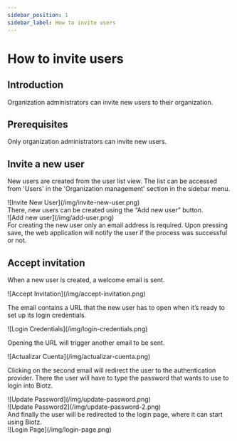 ```yaml
---
sidebar_position: 1
sidebar_label: How to invite users
---
```


# How to invite users
## Introduction

Organization administrators can invite new users to their organization. 

## Prerequisites

Only organization administrators can invite new users.

## Invite a new user

New users are created from the user list view. The list can be accessed from 'Users' in the 'Organization management' section in the sidebar menu.
<div class="tutorial-image-container">
![Invite New User](/img/invite-new-user.png)
</div>
There, new users can be created using the “Add new user” button. 

<div class="tutorial-image-container">
![Add new user](/img/add-user.png)
</div>
For creating the new user only an email address is required. Upon pressing save, the web application will notify the user if the process was successful or not.

## Accept invitation

When a new user is created, a welcome email is sent.

<div class="tutorial-image-container">
![Accept Invitation](/img/accept-invitation.png)
</div>

The email contains a URL that the new user has to open when it’s ready to set up its login credentials.

<div class="tutorial-image-container">
![Login Credentials](/img/login-credentials.png)
</div>

Opening the URL will trigger another email to be sent.

<div class="tutorial-image-container">
![Actualizar Cuenta](/img/actualizar-cuenta.png)
</div>

Clicking on the second email will redirect the user to the authentication provider. There the user will have to type the password that wants to use to login into Biotz.

<div class="tutorial-image-container">
![Update Password](/img/update-password.png)
</div>

<div class="tutorial-image-container">
![Update Password2](/img/update-password-2.png)
</div>
And finally the user will be redirected to the login page, where it can start using Biotz.
<div class="tutorial-image-container">
![Login Page](/img/login-page.png)
</div>


